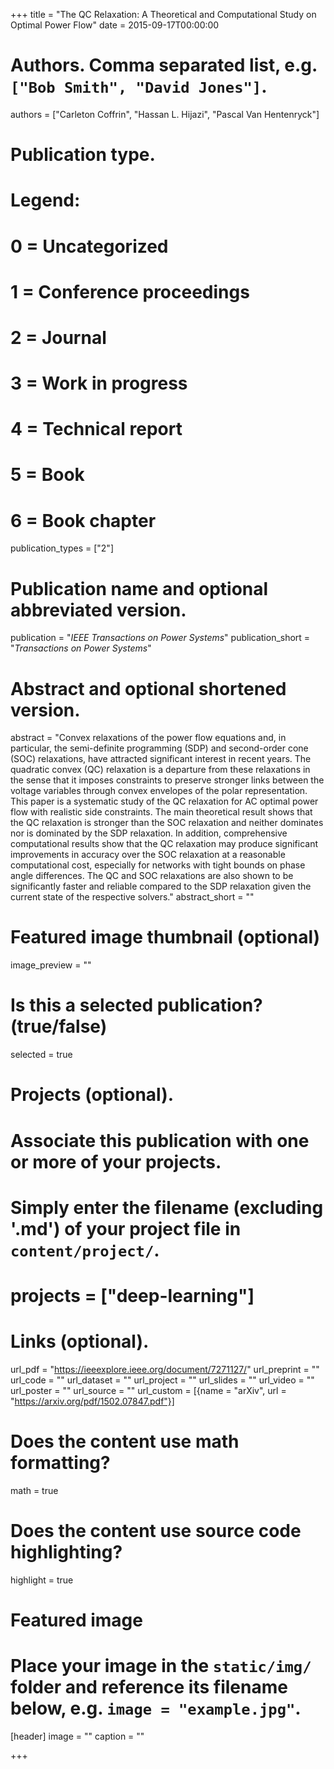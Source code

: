 +++
title = "The QC Relaxation: A Theoretical and Computational Study on Optimal Power Flow"
date = 2015-09-17T00:00:00

# Authors. Comma separated list, e.g. `["Bob Smith", "David Jones"]`.
authors = ["Carleton Coffrin", "Hassan L. Hijazi", "Pascal Van Hentenryck"]

# Publication type.
# Legend:
# 0 = Uncategorized
# 1 = Conference proceedings
# 2 = Journal
# 3 = Work in progress
# 4 = Technical report
# 5 = Book
# 6 = Book chapter
publication_types = ["2"]

# Publication name and optional abbreviated version.
publication = "*IEEE Transactions on Power Systems*"
publication_short = "*Transactions on Power Systems*"

# Abstract and optional shortened version.
abstract = "Convex relaxations of the power flow equations and, in particular, the semi-definite programming (SDP) and second-order cone (SOC) relaxations, have attracted significant interest in recent years. The quadratic convex (QC) relaxation is a departure from these relaxations in the sense that it imposes constraints to preserve stronger links between the voltage variables through convex envelopes of the polar representation. This paper is a systematic study of the QC relaxation for AC optimal power flow with realistic side constraints. The main theoretical result shows that the QC relaxation is stronger than the SOC relaxation and neither dominates nor is dominated by the SDP relaxation. In addition, comprehensive computational results show that the QC relaxation may produce significant improvements in accuracy over the SOC relaxation at a reasonable computational cost, especially for networks with tight bounds on phase angle differences. The QC and SOC relaxations are also shown to be significantly faster and reliable compared to the SDP relaxation given the current state of the respective solvers."
abstract_short = ""

# Featured image thumbnail (optional)
image_preview = ""

# Is this a selected publication? (true/false)
selected = true

# Projects (optional).
#   Associate this publication with one or more of your projects.
#   Simply enter the filename (excluding '.md') of your project file in `content/project/`.
# projects = ["deep-learning"]

# Links (optional).
url_pdf = "https://ieeexplore.ieee.org/document/7271127/"
url_preprint = ""
url_code = ""
url_dataset = ""
url_project = ""
url_slides = ""
url_video = ""
url_poster = ""
url_source = ""
url_custom = [{name = "arXiv", url = "https://arxiv.org/pdf/1502.07847.pdf"}]


# Does the content use math formatting?
math = true

# Does the content use source code highlighting?
highlight = true

# Featured image
# Place your image in the `static/img/` folder and reference its filename below, e.g. `image = "example.jpg"`.
[header]
image = ""
caption = ""

+++

